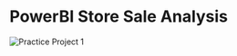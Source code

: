 # PowerBI Store Sale Analysis
![Practice Project 1](https://github.com/LOVISH066/PowerBI_Store_Sale_Analysis/assets/112848018/29c3f1e6-62cc-4d45-8869-1087df2fb05d)
